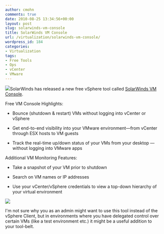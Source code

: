 ```yaml
---
author: cmohn
comments: true
date: 2010-08-25 13:34:56+00:00
layout: post
slug: solarwinds-vm-console
title: SolarWinds VM Console
url: /virtualization/solarwinds-vm-console/
wordpress_id: 184
categories:
- Virtualization
tags:
- Free Tools
- Ops
- vCenter
- VMware
---
```


![](/images/logos/vmware-logo.gif)SolarWinds has released a new free vSphere tool called [SolarWinds VM Console](http://www.solarwinds.com/products/freetools/vm_console.aspx). 



Free VM Console Highlights:

  * Bounce (shutdown & restart) VMs without logging into vCenter or vSphere


  * Get end-to-end visibility into your VMware environment—from vCenter through ESX hosts to VM guests


  * Track the real-time up/down status of your VMs from your desktop — without logging into VMware apps


Additional VM Monitoring Features:

  * Take a snapshot of your VM prior to shutdown


  * Search on VM names or IP addresses


  * Use your vCenter/vSphere credentials to view a top-down hierarchy of your virtual environment




[![](http://vninja.net/wordpress/wp-content/uploads/2010/08/SolarWinds-VM-Console-300x282.png)](http://vninja.net/wordpress/wp-content/uploads/2010/08/SolarWinds-VM-Console.png)

I'm not sure why you as an admin might want to use this tool instead of the vSphere Client, but in environments where you have delegated control over certain VMs (like a test environment etc.) it might be a useful addition to your tool-belt.
